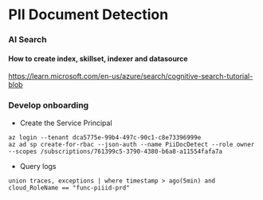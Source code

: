 # PII Document Detection

### AI Search
#### How to create index, skillset, indexer and datasource
https://learn.microsoft.com/en-us/azure/search/cognitive-search-tutorial-blob

### Develop onboarding
* Create the Service Principal
```
az login --tenant dca5775e-99b4-497c-90c1-c8e73396999e
az ad sp create-for-rbac --json-auth --name PiiDocDetect --role owner --scopes /subscriptions/761399c5-3790-4380-b6a8-a11554fafa7a
```
* Query logs
```
union traces, exceptions | where timestamp > ago(5min) and cloud_RoleName == "func-piiid-prd"
```
